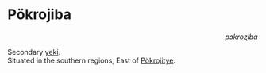
# Pökrojiba

<div align="right"><i>pɔkroʐiba</i></div>

Secondary [yeki](../Kivümi%20Language/Kivümi%20Dictionary/yeki.md).  
Situated in the southern regions, East of [Pökrojitye](Pökrojitye.md).  
